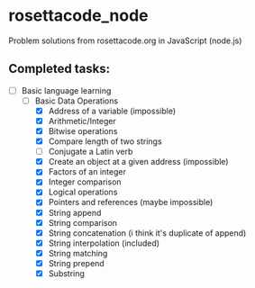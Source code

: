 # rosettacode_node
Problem solutions from rosettacode.org in JavaScript (node.js)

## Completed tasks:

- [ ] Basic language learning
	- [ ] Basic Data Operations
  		- [x] Address of a variable (impossible)
  		- [x] Arithmetic/Integer
  		- [x] Bitwise operations
  		- [x] Compare length of two strings
  		- [ ] Conjugate a Latin verb
  		- [x] Create an object at a given address (impossible)
  		- [x] Factors of an integer
  		- [x] Integer comparison
  		- [x] Logical operations
  		- [x] Pointers and references (maybe impossible)
  		- [x] String append
  		- [x] String comparison
  		- [x] String concatenation (i think it's duplicate of append)
  		- [x] String interpolation (included)
  		- [x] String matching
  		- [x] String prepend
  		- [x] Substring